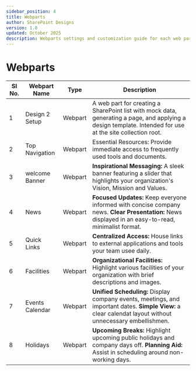 ```yaml
---
sidebar_position: 4
title: Webparts
author: SharePoint Designs
version: 1.0
updated: October 2025
description: Webparts settings and customization guide for each web part.
---
```


# Webparts

| Sl No. | Webpart Name    | Type    | Description                                                                                                                                                |
| ------ | --------------- | ------- | ---------------------------------------------------------------------------------------------------------------------------------------------------------- |
| 1      | Design 2 Setup  | Webpart | A web part for creating a SharePoint list with mock data, generating a page, and applying a design template. Intended for use at the site collection root. |
| 2      | Top Navigation  | Webpart | Essential Resources: Provide immediate access to frequently used tools and documents.                                                                      |
| 3      | welcome Banner  | Webpart | **Inspirational Messaging:** A sleek banner featuring a slider that highlights your organization's Vision, Mission and Values.                             |
| 4      | News            | Webpart | **Focused Updates:** Keep everyone informed with concise company news. **Clear Presentation:** News displayed in an easy-to-read, minimalist format.       |
| 5      | Quick Links     | Webpart | **Centralized Access:** House links to external applications and tools your team usee daily.                                                               |
| 6      | Facilities      | Webpart | **Organizational Facilities:** Highlight various facilities of your organization with brief descriptions and images.                                       |
| 7      | Events Calendar | Webpart | **Unified Scheduling:** Display company events, meetings, and important dates. **Simple View:** a clear calendat layout without unnecessary embellishmen.  |
| 8      | Holidays        | Webpart | **Upcoming Breaks:** Highlight upcoming public holidays and company days off. **Planning Aid:** Assist in scheduling around non-working days.              |
